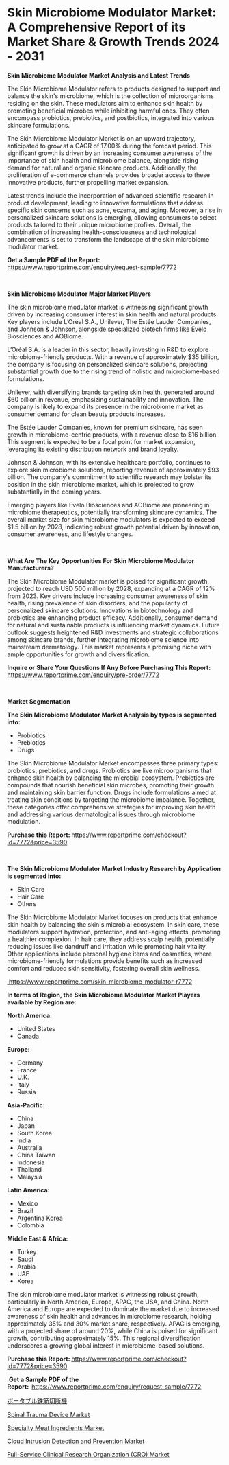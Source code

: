 <p><h1>Skin Microbiome Modulator Market: A Comprehensive Report of its Market Share & Growth Trends 2024 - 2031</h1></p><p><strong>Skin Microbiome Modulator Market Analysis and Latest Trends</strong></p>
<p><p>The Skin Microbiome Modulator refers to products designed to support and balance the skin's microbiome, which is the collection of microorganisms residing on the skin. These modulators aim to enhance skin health by promoting beneficial microbes while inhibiting harmful ones. They often encompass probiotics, prebiotics, and postbiotics, integrated into various skincare formulations.</p><p>The Skin Microbiome Modulator Market is on an upward trajectory, anticipated to grow at a CAGR of 17.00% during the forecast period. This significant growth is driven by an increasing consumer awareness of the importance of skin health and microbiome balance, alongside rising demand for natural and organic skincare products. Additionally, the proliferation of e-commerce channels provides broader access to these innovative products, further propelling market expansion.</p><p>Latest trends include the incorporation of advanced scientific research in product development, leading to innovative formulations that address specific skin concerns such as acne, eczema, and aging. Moreover, a rise in personalized skincare solutions is emerging, allowing consumers to select products tailored to their unique microbiome profiles. Overall, the combination of increasing health-consciousness and technological advancements is set to transform the landscape of the skin microbiome modulator market.</p></p>
<p><strong>Get a Sample PDF of the Report:&nbsp;</strong> <a href="https://www.reportprime.com/enquiry/request-sample/7772">https://www.reportprime.com/enquiry/request-sample/7772</a></p>
<p>&nbsp;</p>
<p><strong>Skin Microbiome Modulator Major Market Players</strong></p>
<p><p>The skin microbiome modulator market is witnessing significant growth driven by increasing consumer interest in skin health and natural products. Key players include L’Oréal S.A., Unilever, The Estée Lauder Companies, and Johnson & Johnson, alongside specialized biotech firms like Evelo Biosciences and AOBiome.</p><p>L’Oréal S.A. is a leader in this sector, heavily investing in R&D to explore microbiome-friendly products. With a revenue of approximately $35 billion, the company is focusing on personalized skincare solutions, projecting substantial growth due to the rising trend of holistic and microbiome-based formulations.</p><p>Unilever, with diversifying brands targeting skin health, generated around $60 billion in revenue, emphasizing sustainability and innovation. The company is likely to expand its presence in the microbiome market as consumer demand for clean beauty products increases.</p><p>The Estée Lauder Companies, known for premium skincare, has seen growth in microbiome-centric products, with a revenue close to $16 billion. This segment is expected to be a focal point for market expansion, leveraging its existing distribution network and brand loyalty.</p><p>Johnson & Johnson, with its extensive healthcare portfolio, continues to explore skin microbiome solutions, reporting revenue of approximately $93 billion. The company's commitment to scientific research may bolster its position in the skin microbiome market, which is projected to grow substantially in the coming years.</p><p>Emerging players like Evelo Biosciences and AOBiome are pioneering in microbiome therapeutics, potentially transforming skincare dynamics. The overall market size for skin microbiome modulators is expected to exceed $1.5 billion by 2028, indicating robust growth potential driven by innovation, consumer awareness, and lifestyle changes.</p></p>
<p>&nbsp;</p>
<p><strong>What Are The Key Opportunities For Skin Microbiome Modulator Manufacturers?</strong></p>
<p><p>The Skin Microbiome Modulator market is poised for significant growth, projected to reach USD 500 million by 2028, expanding at a CAGR of 12% from 2023. Key drivers include increasing consumer awareness of skin health, rising prevalence of skin disorders, and the popularity of personalized skincare solutions. Innovations in biotechnology and probiotics are enhancing product efficacy. Additionally, consumer demand for natural and sustainable products is influencing market dynamics. Future outlook suggests heightened R&D investments and strategic collaborations among skincare brands, further integrating microbiome science into mainstream dermatology. This market represents a promising niche with ample opportunities for growth and diversification.</p></p>
<p><strong>Inquire or Share Your Questions If Any Before Purchasing This Report:</strong> <a href="https://www.reportprime.com/enquiry/pre-order/7772">https://www.reportprime.com/enquiry/pre-order/7772</a></p>
<p>&nbsp;</p>
<p><strong>Market Segmentation</strong></p>
<p><strong>The Skin Microbiome Modulator Market Analysis by types is segmented into:</strong></p>
<p><ul><li>Probiotics</li><li>Prebiotics</li><li>Drugs</li></ul></p>
<p><p>The Skin Microbiome Modulator Market encompasses three primary types: probiotics, prebiotics, and drugs. Probiotics are live microorganisms that enhance skin health by balancing the microbial ecosystem. Prebiotics are compounds that nourish beneficial skin microbes, promoting their growth and maintaining skin barrier function. Drugs include formulations aimed at treating skin conditions by targeting the microbiome imbalance. Together, these categories offer comprehensive strategies for improving skin health and addressing various dermatological issues through microbiome modulation.</p></p>
<p><strong>Purchase this Report:&nbsp;</strong><a href="https://www.reportprime.com/checkout?id=7772&price=3590">https://www.reportprime.com/checkout?id=7772&price=3590</a></p>
<p>&nbsp;</p>
<p><strong>The Skin Microbiome Modulator Market Industry Research by Application is segmented into:</strong></p>
<p><ul><li>Skin Care</li><li>Hair Care</li><li>Others</li></ul></p>
<p><p>The Skin Microbiome Modulator Market focuses on products that enhance skin health by balancing the skin's microbial ecosystem. In skin care, these modulators support hydration, protection, and anti-aging effects, promoting a healthier complexion. In hair care, they address scalp health, potentially reducing issues like dandruff and irritation while promoting hair vitality. Other applications include personal hygiene items and cosmetics, where microbiome-friendly formulations provide benefits such as increased comfort and reduced skin sensitivity, fostering overall skin wellness.</p></p>
<p><a href="https://www.reportprime.com/skin-microbiome-modulator-r7772">&nbsp;https://www.reportprime.com/skin-microbiome-modulator-r7772</a></p>
<p><strong>In terms of Region, the Skin Microbiome Modulator Market Players available by Region are:</strong></p>
<p>
    <p> <strong> North America: </strong>
        <ul>
            <li>United States</li>
            <li>Canada</li>
        </ul>
        </p> 
    <p> <strong> Europe: </strong>
        <ul>
            <li>Germany</li>
            <li>France</li>
            <li>U.K.</li>
            <li>Italy</li>
            <li>Russia</li>
        </ul>
        </p> 
    <p> <strong> Asia-Pacific: </strong>
        <ul>
            <li>China</li>
            <li>Japan</li>
            <li>South Korea</li>
            <li>India</li>
            <li>Australia</li>
            <li>China Taiwan</li>
            <li>Indonesia</li>
            <li>Thailand</li>
            <li>Malaysia</li>
        </ul>
        </p> 
    <p> <strong> Latin America: </strong>
        <ul>
            <li>Mexico</li>
            <li>Brazil</li>
            <li>Argentina Korea</li>
            <li>Colombia</li>
        </ul>
        </p> 
    <p> <strong> Middle East & Africa: </strong>
        <ul>
            <li>Turkey</li>
            <li>Saudi</li>
            <li>Arabia</li>
            <li>UAE</li>
            <li>Korea</li>
        </ul>
    </p>
    </p>
<p><p>The skin microbiome modulator market is witnessing robust growth, particularly in North America, Europe, APAC, the USA, and China. North America and Europe are expected to dominate the market due to increased awareness of skin health and advances in microbiome research, holding approximately 35% and 30% market share, respectively. APAC is emerging, with a projected share of around 20%, while China is poised for significant growth, contributing approximately 15%. This regional diversification underscores a growing global interest in microbiome-based solutions.</p></p>
<p><strong>Purchase this Report: </strong><a href="https://www.reportprime.com/checkout?id=7772&price=3590">https://www.reportprime.com/checkout?id=7772&price=3590</a></p>
<p>&nbsp;<strong>Get a Sample PDF of the Report:&nbsp;&nbsp;</strong><a href="https://www.reportprime.com/enquiry/request-sample/7772">https://www.reportprime.com/enquiry/request-sample/7772</a></p>
<p><strong></strong></p>
<p><p><a href="https://medium.com/@felicidadbucar3s/portable-rebar-cutting-machine-market-%E3%81%AE%E3%82%B0%E3%83%AD%E3%83%BC%E3%83%90%E3%83%AB%E5%B8%82%E5%A0%B4%E6%A6%82%E8%A6%81%E3%81%AF-%E4%B8%96%E7%95%8C%E3%81%8A%E3%82%88%E3%81%B3%E4%B8%BB%E8%A6%81%E5%B8%82%E5%A0%B4%E3%81%AB%E3%81%8A%E3%81%91%E3%82%8B%E6%A5%AD%E7%95%8C%E3%81%AB%E5%BD%B1%E9%9F%BF%E3%82%92%E4%B8%8E%E3%81%88%E3%82%8B%E4%B8%BB%E8%A6%81%E3%81%AA%E3%83%88%E3%83%AC%E3%83%B3%E3%83%89%E3%81%AB%E3%81%A4%E3%81%84%E3%81%A6-%E7%8B%AC%E8%87%AA%E3%81%AE%E8%A6%96%E7%82%B9%E3%82%92%E6%8F%90%E4%BE%9B%E3%81%97%E3%81%BE%E3%81%99-112cf2b3d69c">ポータブル鉄筋切断機</a></p><p><a href="https://issuu.com/reportprime-2/docs/spinal-trauma-device-market-size-20_e9ad6c19a318ee">Spinal Trauma Device Market</a></p><p><a href="https://www.linkedin.com/pulse/global-specialty-meat-ingredients-market-projected-grow-cagr-ivlwf?trackingId=GwmPacIPRyq0%2FT2rv5phkw%3D%3D">Specialty Meat Ingredients Market</a></p><p><a href="https://medium.com/@caroline.hamilton5656/insights-into-the-cloud-intrusion-detection-and-prevention-industry-market-financial-status-fbdb63bfa3a1">Cloud Intrusion Detection and Prevention Market</a></p><p><a href="https://github.com/dringals/Market-Research-Report-List-5/blob/main/full-service-clinical-research-organization-cro-market.md">Full-Service Clinical Research Organization (CRO) Market</a></p></p>